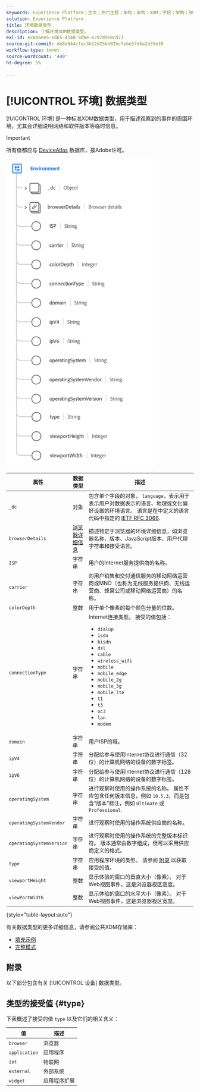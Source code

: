 ```yaml
---
keywords: Experience Platform；主页；热门主题；架构；架构；XDM；字段；架构；架构；环境；数据类型；数据类型；
solution: Experience Platform
title: 环境数据类型
description: 了解环境XDM数据类型。
exl-id: ec806ee5-ed65-4148-9dbe-e297d9e8cd73
source-git-commit: de8e944cfec3b52d25bb02bcfebe57d6a2a35e39
workflow-type: tm+mt
source-wordcount: '440'
ht-degree: 5%

---
```


# [!UICONTROL 环境] 数据类型

[!UICONTROL 环境] 是一种标准XDM数据类型，用于描述观察到的事件的周围环境，尤其会详细说明网络和软件版本等临时信息。

>[!IMPORTANT]
>
>所有值都应与 [DeviceAtlas](https://deviceatlas.com) 数据库，按Adobe许可。

<img src="../images/data-types/environment.png" width="400" /><br />

| 属性 | 数据类型 | 描述 |
| --- | --- | --- |
| `_dc` | 对象 | 包含单个字段的对象， `language`，表示用于表示用户对数据表示的语言、地理或文化偏好设置的环境语言。 语言是在中定义的语言代码中指定的 [IETF RFC 3066](https://www.ietf.org/rfc/rfc3066.txt). |
| `browserDetails` | [浏览器详细信息](./browser-details.md) | 描述特定于浏览器的环境详细信息，如浏览器名称、版本、JavaScript版本、用户代理字符串和接受语言。 |
| `ISP` | 字符串 | 用户的Internet服务提供商的名称。 |
| `carrier` | 字符串 | 向用户销售和交付通信服务的移动网络运营商或MNO（也称为无线服务提供商、无线运营商、蜂窝公司或移动网络运营商）的名称。 |
| `colorDepth` | 整数 | 用于单个像素的每个颜色分量的位数。 |
| `connectionType` | 字符串 | Internet连接类型。 接受的值包括： <ul><li>`dialup`</li><li>`isdn`</li><li>`bisdn`</li><li>`dsl`</li><li>`cable`</li><li>`wireless_wifi`</li><li>`mobile`</li><li>`mobile_edge`</li><li>`mobile_2g`</li><li>`mobile_3g`</li><li>`mobile_lte`</li><li>`t1`</li><li>`t3`</li><li>`oc3`</li><li>`lan`</li><li>`modem`</li></ul> |
| `domain` | 字符串 | 用户ISP的域。 |
| `ipV4` | 字符串 | 分配给参与使用Internet协议进行通信（32位）的计算机网络的设备的数字标签。 |
| `ipV6` | 字符串 | 分配给参与使用Internet协议进行通信（128位）的计算机网络的设备的数字标签。 |
| `operatingSystem` | 字符串 | 进行观察时使用的操作系统的名称。 属性不应包含任何版本信息，例如 `10.5.3`，而是包含“版本”标注，例如 `Ultimate` 或 `Professional`. |
| `operatingSystemVendor` | 字符串 | 进行观察时使用的操作系统供应商的名称。 |
| `operatingSystemVersion` | 字符串 | 进行观察时使用的操作系统的完整版本标识符。 版本通常由数字组成，但可以采用供应商定义的格式。 |
| `type` | 字符串 | 应用程序环境的类型。 请参阅 [附录](#type) 以获取接受的值。 |
| `viewportHeight` | 整数 | 显示体验的窗口的垂直大小（像素）。 对于Web视图事件，这是浏览器视区高度。 |
| `viewPortWidth` | 整数 | 显示体验的窗口的水平大小（像素）。 对于Web视图事件，这是浏览器视区宽度。 |

{style="table-layout:auto"}

有关数据类型的更多详细信息，请参阅公共XDM存储库：

* [填充示例](https://github.com/adobe/xdm/blob/master/components/datatypes/environment.example.1.json)
* [完整模式](https://github.com/adobe/xdm/blob/master/components/datatypes/environment.schema.json)

## 附录

以下部分包含有关 [!UICONTROL 设备] 数据类型。

## 类型的接受值 {#type}

下表概述了接受的值 `type` 以及它们的相关含义：

| 值 | 描述 |
| --- | --- |
| `browser` | 浏览器 |
| `application` | 应用程序 |
| `iot` | 物联网 |
| `external` | 外部系统 |
| `widget` | 应用程序扩展 |
